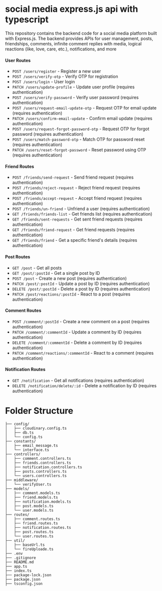 # social media express.js api with typescript
This repository contains the backend code for a social media platform built with Express.js. The backend provides APIs for user management, posts, friendships, comments, infinite comment replies with media, logical reactions (like, love, care, etc.), notifications, and more

#### User Routes
- `POST /users/register` - Register a new user
- `POST /users/verify-otp` - Verify OTP for registration
- `POST /users/login` - User login
- `PATCH /users/update-profile` - Update user profile (requires authentication)
- `POST /users/verify-password` - Verify user password (requires authentication)
- `POST /users/request-email-update-otp` - Request OTP for email update (requires authentication)
- `PATCH /users/confirm-email-update` - Confirm email update (requires authentication)
- `POST /users/request-forgot-password-otp` - Request OTP for forgot password (requires authentication)
- `POST /users/match-password-otp` - Match OTP for password reset (requires authentication)
- `PATCH /users/reset-forgot-password` - Reset password using OTP (requires authentication)

#### Friend Routes
- `POST /friends/send-request` - Send friend request (requires authentication)
- `POST /friends/reject-request` - Reject friend request (requires authentication)
- `POST /friends/accept-request` - Accept friend request (requires authentication)
- `POST /friends/un-friend` - Unfriend a user (requires authentication)
- `GET /friends/friends-list` - Get friends list (requires authentication)
- `GET /friends/sent-requests` - Get sent friend requests (requires authentication)
- `GET /friends/friend-request` - Get friend requests (requires authentication)
- `GET /friends/friend` - Get a specific friend's details (requires authentication)

#### Post Routes
- `GET /post` - Get all posts
- `GET /post/:postId` - Get a single post by ID
- `POST /post` - Create a new post (requires authentication)
- `PATCH /post/:postId` - Update a post by ID (requires authentication)
- `DELETE /post/:postId` - Delete a post by ID (requires authentication)
- `PATCH /post/reactions/:postId` - React to a post (requires authentication)

#### Comment Routes
- `POST /comment/:postId` - Create a new comment on a post (requires authentication)
- `PATCH /comment/:commentId` - Update a comment by ID (requires authentication)
- `DELETE /comment/:commentId` - Delete a comment by ID (requires authentication)
- `PATCH /comment/reactions/:commentId` - React to a comment (requires authentication)

#### Notification Routes
- `GET /notification` - Get all notifications (requires authentication)
- `DELETE /notification/delete/:id` - Delete a notification by ID (requires authentication)

# Folder Structure
```
├── config/
│   ├── cloudinary.config.ts
│   ├── db.ts
│   └── config.ts
├── constants/
│   ├── email_message.ts
│   └── interface.ts
├── controllers/
│   ├── comment.controllers.ts
│   ├── friends.controllers.ts
│   ├── notification.controllers.ts
│   ├── posts.controllers.ts
│   └── users.controllers.ts
├── middleware/
│   └── verifyUser.ts
├── models/
│   ├── comment.models.ts
│   ├── friend.models.ts
│   ├── notification.models.ts
│   ├── post.models.ts
│   └── user.models.ts
├── routes/
│   ├── comment.routes.ts
│   ├── friend.routes.ts
│   ├── notification.routes.ts
│   ├── post.routes.ts
│   └── user.routes.ts
├── util/
│   ├── baseUrl.ts
│   └── fireUploade.ts
├── .env
├── .gitignore
├── README.md
├── app.ts
├── index.ts
├── package-lock.json
├── package.json
├── tsconfig.json
```
